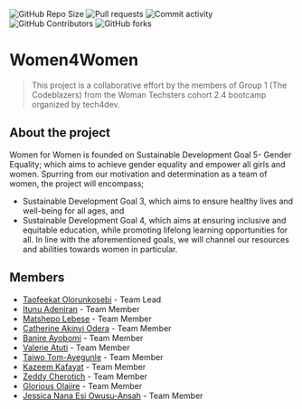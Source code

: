 

![GitHub Repo Size](https://img.shields.io/github/repo-size/wtboostersdev/women4women)
![Pull requests](https://img.shields.io/github/issues-pr-closed/WTBoostersDev/women4women)
![Commit activity](https://img.shields.io/github/commit-activity/w/wtboostersdev/women4women)
![GitHub Contributors](https://img.shields.io/github/contributors/wtboostersdev/women4women)
![GitHub forks](https://img.shields.io/github/forks/wtboostersdev/women4women?style=social)


# Women4Women
>This project is a collaborative effort by the members of Group 1 (The Codeblazers) from the Woman Techsters cohort 2.4 bootcamp organized by tech4dev.
## About the project
Women for Women is founded on Sustainable Development Goal 5- Gender 
Equality; which aims to achieve gender equality and empower all girls and women.
Spurring from our motivation and determination as a team of women, the project will 
encompass;
* Sustainable Development Goal 3, which aims to ensure healthy lives and 
well-being for all ages, and
* Sustainable Development Goal 4, which aims at ensuring inclusive and 
equitable education, while promoting lifelong learning opportunities for all.
In line with the aforementioned goals, we will channel our resources and abilities towards women in particular.

## Members
* [Taofeekat Olorunkosebi](https://github.com/Taofeeqah) - Team Lead 
* [Itunu Adeniran](https://github.com/Itunuolade) - Team Member 
* [Matshepo Lebese](https://github.com/CoolMats) - Team Member 
* [Catherine Akinyi Odera](https://github.com/Kateodera) - Team Member
* [Banire Ayobomi](https://github.com/Glos-sy) - Team Member
* [Valerie Atuti](https://github.com/valerie254) - Team Member
* [Taiwo Tom-Ayegunle](https://github.com/TaiwoTom) - Team Member
* [Kazeem Kafayat](https://github.com/Kazeem-Kafayat) - Team Member
* [Zeddy Cherotich](https://github.com/Zeddymuge) - Team Member
* [Glorious Olajire](https://github.com/Korious) - Team Member
* [Jessica Nana Esi Owusu-Ansah](https://github.com/Jessicajerry15) - Team Member


